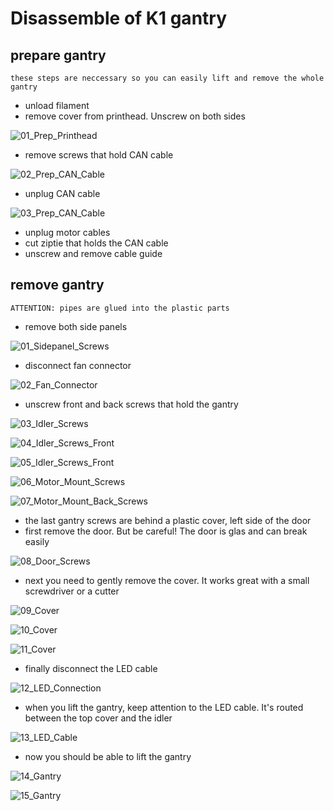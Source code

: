 # Disassemble of K1 gantry

## prepare gantry
```these steps are neccessary so you can easily lift and remove the whole gantry```
- unload filament
- remove cover from printhead. Unscrew on both sides

![01_Prep_Printhead](https://github.com/nurbs999/K1-Linear_Rail_Conversion/images/disassemble/01_Prep_Printhead.jpg)

- remove screws that hold CAN cable

![02_Prep_CAN_Cable](https://github.com/nurbs999/K1-Linear_Rail_Conversion/images/disassemble/02_Prep_CAN_Cable.jpg)

- unplug CAN cable

![03_Prep_CAN_Cable](https://github.com/nurbs999/K1-Linear_Rail_Conversion/images/disassemble/03_Prep_CAN_Cable.jpg)

- unplug motor cables
- cut ziptie that holds the CAN cable
- unscrew and remove cable guide

## remove gantry
```ATTENTION: pipes are glued into the plastic parts```
- remove both side panels

![01_Sidepanel_Screws](https://github.com/nurbs999/K1-Linear_Rail_Conversion/images/disassemble/01_Sidepanel_Screws.jpg)

- disconnect fan connector

![02_Fan_Connector](https://github.com/nurbs999/K1-Linear_Rail_Conversion/images/disassemble/02_Fan_Connector.jpg)

- unscrew front and back screws that hold the gantry

![03_Idler_Screws](https://github.com/nurbs999/K1-Linear_Rail_Conversion/images/disassemble/03_Idler_Screws.jpg)

![04_Idler_Screws_Front](https://github.com/nurbs999/K1-Linear_Rail_Conversion/images/disassemble/04_Idler_Screws_Front.jpg)

![05_Idler_Screws_Front](https://github.com/nurbs999/K1-Linear_Rail_Conversion/images/disassemble/05_Idler_Screws_Front.jpg)

![06_Motor_Mount_Screws](https://github.com/nurbs999/K1-Linear_Rail_Conversion/images/disassemble/06_Motor_Mount_Screws.jpg)

![07_Motor_Mount_Back_Screws](https://github.com/nurbs999/K1-Linear_Rail_Conversion/images/disassemble/07_Motor_Mount_Back_Screws.jpg)

- the last gantry screws are behind a plastic cover, left side of the door
- first remove the door. But be careful! The door is glas and can break easily

![08_Door_Screws](https://github.com/nurbs999/K1-Linear_Rail_Conversion/images/disassemble/08_Door_Screws.jpg)

- next you need to gently remove the cover. It works great with a small screwdriver or a cutter

![09_Cover](https://github.com/nurbs999/K1-Linear_Rail_Conversion/images/disassemble/09_Cover.jpg)

![10_Cover](https://github.com/nurbs999/K1-Linear_Rail_Conversion/images/disassemble/10_Cover.jpg)

![11_Cover](https://github.com/nurbs999/K1-Linear_Rail_Conversion/images/disassemble/11_Cover.jpg)

- finally disconnect the LED cable

![12_LED_Connection](https://github.com/nurbs999/K1-Linear_Rail_Conversion/images/disassemble/12_LED_Connection.jpg)

- when you lift the gantry, keep attention to the LED cable. It's routed between the top cover and the idler

![13_LED_Cable](https://github.com/nurbs999/K1-Linear_Rail_Conversion/images/disassemble/13_LED_Cable.jpg)

- now you should be able to lift the gantry

![14_Gantry](https://github.com/nurbs999/K1-Linear_Rail_Conversion/images/disassemble/14_Gantry.jpg)

![15_Gantry](https://github.com/nurbs999/K1-Linear_Rail_Conversion/images/disassemble/15_Gantry.jpg)
